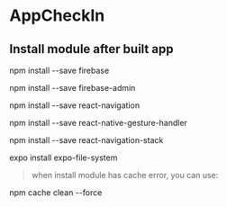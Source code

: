# AppCheckIn

## Install module after built app

npm install --save firebase

npm install --save firebase-admin

npm install --save react-navigation

npm install --save react-native-gesture-handler

npm install --save react-navigation-stack

expo install expo-file-system

> when install module has cache error, you can use:

npm cache clean --force 

